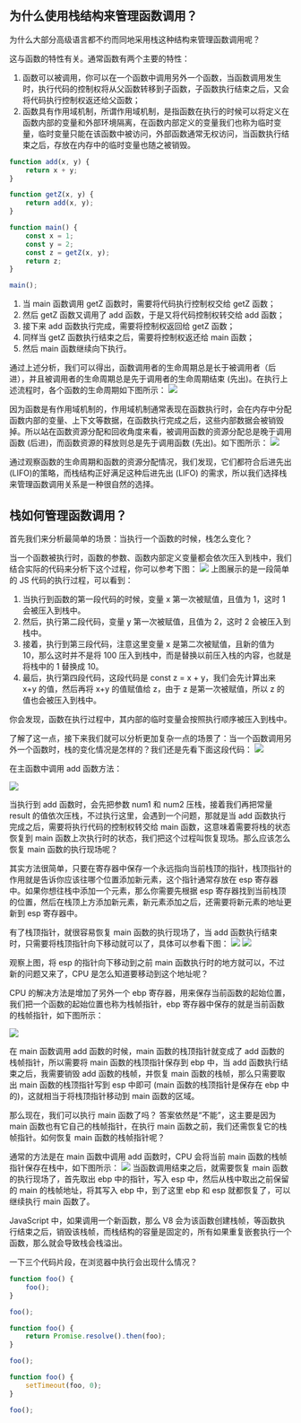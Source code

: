 ## 为什么使用栈结构来管理函数调用？

为什么大部分高级语言都不约而同地采用栈这种结构来管理函数调用呢？

这与函数的特性有关。通常函数有两个主要的特性：

1. 函数可以被调用，你可以在一个函数中调用另外一个函数，当函数调用发生时，执行代码的控制权将从父函数转移到子函数，子函数执行结束之后，又会将代码执行控制权返还给父函数；
2. 函数具有作用域机制，所谓作用域机制，是指函数在执行的时候可以将定义在函数内部的变量和外部环境隔离，在函数内部定义的变量我们也称为临时变量，临时变量只能在该函数中被访问，外部函数通常无权访问，当函数执行结束之后，存放在内存中的临时变量也随之被销毁。

```js
function add(x, y) {
    return x + y;
}

function getZ(x, y) {
    return add(x, y);
}

function main() {
    const x = 1;
    const y = 2;
    const z = getZ(x, y);
    return z;
}

main();
```

1. 当 main 函数调用 getZ 函数时，需要将代码执行控制权交给 getZ 函数；
2. 然后 getZ 函数又调用了 add 函数，于是又将代码控制权转交给 add 函数；
3. 接下来 add 函数执行完成，需要将控制权返回给 getZ 函数；
4. 同样当 getZ 函数执行结束之后，需要将控制权返还给 main 函数；
5. 然后 main 函数继续向下执行。

通过上述分析，我们可以得出，函数调用者的生命周期总是长于被调用者（后进），并且被调用者的生命周期总是先于调用者的生命周期结束 (先出)。在执行上述流程时，各个函数的生命周期如下图所示：
![](./imgs//functionTime.png)

因为函数是有作用域机制的，作用域机制通常表现在函数执行时，会在内存中分配函数内部的变量、上下文等数据，在函数执行完成之后，这些内部数据会被销毁掉。所以站在函数资源分配和回收角度来看，被调用函数的资源分配总是晚于调用函数 (后进)，而函数资源的释放则总是先于调用函数 (先出)。如下图所示：
![](./imgs/resourceAllocation.png)

通过观察函数的生命周期和函数的资源分配情况，我们发现，它们都符合后进先出 (LIFO)的策略，而栈结构正好满足这种后进先出 (LIFO) 的需求，所以我们选择栈来管理函数调用关系是一种很自然的选择。

## 栈如何管理函数调用？

首先我们来分析最简单的场景：当执行一个函数的时候，栈怎么变化？

当一个函数被执行时，函数的参数、函数内部定义变量都会依次压入到栈中，我们结合实际的代码来分析下这个过程，你可以参考下图：
![](./imgs/functionPerforms.png)
上图展示的是一段简单的 JS 代码的执行过程，可以看到：

1. 当执行到函数的第一段代码的时候，变量 x 第一次被赋值，且值为 1，这时 1 会被压入到栈中。
1. 然后，执行第二段代码，变量 y 第一次被赋值，且值为 2，这时 2 会被压入到栈中。
1. 接着，执行到第三段代码，注意这里变量 x 是第二次被赋值，且新的值为 10，那么这时并不是将 100 压入到栈中，而是替换以前压入栈的内容，也就是将栈中的 1 替换成 10。
1. 最后，执行第四段代码，这段代码是 const z = x + y，我们会先计算出来 x+y 的值，然后再将 x+y 的值赋值给 z，由于 z 是第一次被赋值，所以 z 的值也会被压入到栈中。

你会发现，函数在执行过程中，其内部的临时变量会按照执行顺序被压入到栈中。

了解了这一点，接下来我们就可以分析更加复杂一点的场景了：当一个函数调用另外一个函数时，栈的变化情况是怎样的？我们还是先看下面这段代码：
![](./imgs/main-start.png)

在主函数中调用 add 函数方法：

![](./imgs/main-add.png)

当执行到 add 函数时，会先把参数 num1 和 num2 压栈，接着我们再把常量 result 的值依次压栈，不过执行这里，会遇到一个问题，那就是当 add 函数执行完成之后，需要将执行代码的控制权转交给 main 函数，这意味着需要将栈的状态恢复到 main 函数上次执行时的状态，我们把这个过程叫恢复现场。那么应该怎么恢复 main 函数的执行现场呢？

其实方法很简单，只要在寄存器中保存一个永远指向当前栈顶的指针，栈顶指针的作用就是告诉你应该往哪个位置添加新元素，这个指针通常存放在 esp 寄存器中。如果你想往栈中添加一个元素，那么你需要先根据 esp 寄存器找到当前栈顶的位置，然后在栈顶上方添加新元素，新元素添加之后，还需要将新元素的地址更新到 esp 寄存器中。

有了栈顶指针，就很容易恢复 main 函数的执行现场了，当 add 函数执行结束时，只需要将栈顶指针向下移动就可以了，具体可以参看下图：
![](./imgs/esp寄存器1.png)
![](./imgs/esp寄存器2.png)

观察上图，将 esp 的指针向下移动到之前 main 函数执行时的地方就可以，不过新的问题又来了，CPU 是怎么知道要移动到这个地址呢？

CPU 的解决方法是增加了另外一个 ebp 寄存器，用来保存当前函数的起始位置，我们把一个函数的起始位置也称为栈帧指针，ebp 寄存器中保存的就是当前函数的栈帧指针，如下图所示：

![](./imgs/恢复现场.png)

在 main 函数调用 add 函数的时候，main 函数的栈顶指针就变成了 add 函数的栈帧指针，所以需要将 main 函数的栈顶指针保存到 ebp 中，当 add 函数执行结束之后，我需要销毁 add 函数的栈帧，并恢复 main 函数的栈帧，那么只需要取出 main 函数的栈顶指针写到 esp 中即可 (main 函数的栈顶指针是保存在 ebp 中的)，这就相当于将栈顶指针移动到 main 函数的区域。

那么现在，我们可以执行 main 函数了吗？
答案依然是“不能”，这主要是因为 main 函数也有它自己的栈帧指针，在执行 main 函数之前，我们还需恢复它的栈帧指针。如何恢复 main 函数的栈帧指针呢？

通常的方法是在 main 函数中调用 add 函数时，CPU 会将当前 main 函数的栈帧指针保存在栈中，如下图所示：
![](./imgs/main执行栈针.png)
当函数调用结束之后，就需要恢复 main 函数的执行现场了，首先取出 ebp 中的指针，写入 esp 中，然后从栈中取出之前保留的 main 的栈帧地址，将其写入 ebp 中，到了这里 ebp 和 esp 就都恢复了，可以继续执行 main 函数了。

JavaScript 中，如果调用一个新函数，那么 V8 会为该函数创建栈帧，等函数执行结束之后，销毁该栈帧，而栈结构的容量是固定的，所有如果重复嵌套执行一个函数，那么就会导致栈会栈溢出。

一下三个代码片段，在浏览器中执行会出现什么情况？

```js
function foo() {
    foo();
}

foo();
```

```js
function foo() {
    return Promise.resolve().then(foo);
}

foo();
```

```js
function foo() {
    setTimeout(foo, 0);
}

foo();
```
